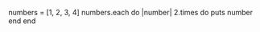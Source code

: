 <!-- If you had an array of numbers, e.g. [1,2,3,4], how do you print out the doubles of each number? Triples? -->

numbers = [1, 2, 3, 4]
numbers.each do |number|
  2.times do
    puts number
  end
end
